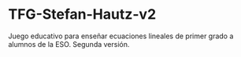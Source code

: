 # TFG-Stefan-Hautz-v2
Juego educativo para enseñar ecuaciones lineales de primer grado a alumnos de la ESO. Segunda versión.
